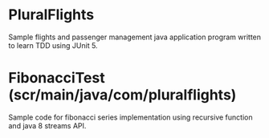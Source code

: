 # PluralFlights
Sample flights and passenger management java application program written to learn TDD using JUnit 5.

# FibonacciTest (scr/main/java/com/pluralflights)
Sample code for fibonacci series implementation using recursive function and java 8 streams API.

 
